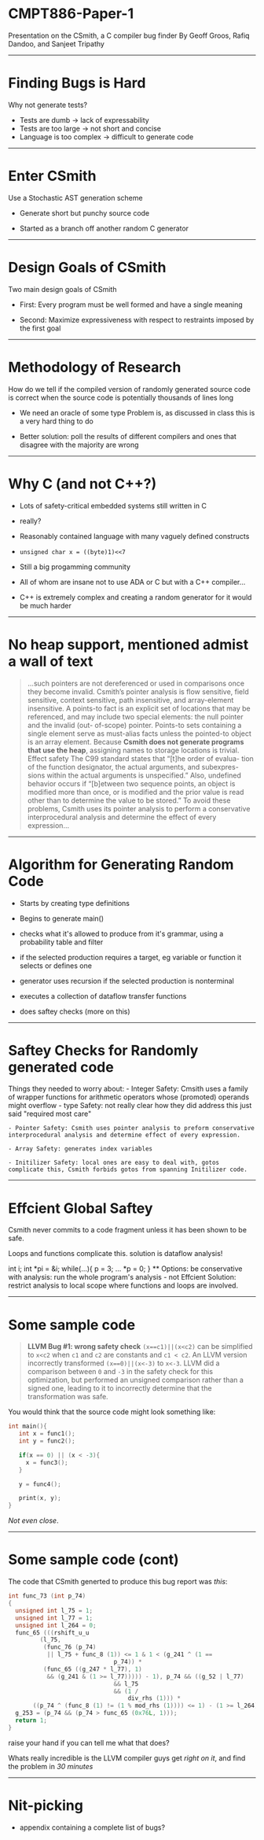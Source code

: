 # CMPT886-Paper-1 #
Presentation on the CSmith, a C compiler bug finder
By Geoff Groos, Rafiq Dandoo, and Sanjeet Tripathy


---

# Finding Bugs is Hard #

Why not generate tests?

- Tests are dumb -> lack of expressability
- Tests are too large -> not short and concise
- Language is too complex -> difficult to generate code

---

# Enter CSmith #
Use a Stochastic AST generation scheme

- Generate short but punchy source code

- Started as a branch off another random C generator

---

# Design Goals of CSmith

Two main design goals of CSmith

  - First: Every program must be well formed and have a single meaning

  - Second: Maximize expressiveness with respect to restraints imposed by
    the first goal

---

# Methodology of Research

How do we tell if the compiled version of randomly generated source code is
correct when the source code is potentially thousands of lines long

  - We need an oracle of some type
    Problem is, as discussed in class this is a very hard thing to do

  - Better solution: poll the results of different compilers and ones that
    disagree with the majority are wrong

---

# Why C (and not C++?) #

- Lots of safety-critical embedded systems still written in C
 - really?

- Reasonably contained language with many vaguely defined constructs
 - `unsigned char x = ((byte)1)<<7`

- Still a big progamming community
 - All of whom are insane not to use ADA or C but with a C++ compiler...

- C++ is extremely complex and creating a random generator for it would be much harder

---

# No heap support, mentioned admist a wall of text #

>...such pointers are not dereferenced or used in comparisons once they become invalid. Csmith’s pointer analysis is flow sensitive, field sensitive, context sensitive, path insensitive, and array-element insensitive. A points-to fact is an explicit set of locations that may be referenced, and may include two special elements: the null pointer and the invalid (out- of-scope) pointer. Points-to sets containing a single element serve as must-alias facts unless the pointed-to object is an array element. Because **Csmith  does  not  generate  programs  that  use  the  heap**, assigning names to storage locations is trivial. Effect safety The C99 standard states that “[t]he order of evalua- tion of the function designator, the actual arguments, and subexpres- sions within the actual arguments is unspecified.” Also, undefined behavior occurs if “[b]etween two sequence points, an object is modified more than once, or is modified and the prior value is read other than to determine the value to be stored.” To avoid these problems, Csmith uses its pointer analysis to perform a conservative interprocedural analysis and determine the effect of every expression...

---

# Algorithm for Generating Random Code

  - Starts by creating type definitions

  - Begins to generate main()
  - checks what it's allowed to produce from it's grammar, using a probability table and filter
  - if the selected production requires a target, eg variable or function it selects or defines one
  - generator uses recursion if the selected production is nonterminal
  - executes a collection of dataflow transfer functions
  - does saftey checks (more on this)

---

# Saftey Checks for Randomly generated code

  Things they needed to worry about:
    - Integer Safety: Cmsith uses a family of wrapper functions for arithmetic operators whose (promoted) operands might overflow
    - type Safety: not really clear how they did address this just said "required most care"

    - Pointer Safety: Csmith uses pointer analysis to preform conservative interprocedural analysis and determine effect of every expression.

    - Array Safety: generates index variables

    - Initilizer Safety: local ones are easy to deal with, gotos complicate this, Csmith forbids gotos from spanning Initilizer code.

---

# Effcient Global Saftey

  Csmith never commits to a code fragment unless it has been shown to be safe.

  Loops and functions complicate this. solution is dataflow analysis!

  int i;
  int *pi = &i;
  while(...){
    p = 3;
    ...
    *p = 0;
  }
  **
  Options: be conservative with analysis: run the whole program's analysis
      - not Effcient
  Solution: restrict analysis to local scope where functions and loops are involved.

---

# Some sample code #

>**LLVM Bug #1: wrong safety check**
>`(x==c1)||(x<c2)` can be simplified to `x<c2` when `c1` and `c2` are constants and `c1 < c2`. An LLVM version incorrectly transformed `(x==0)||(x<-3)` to `x<-3`. LLVM did a comparison between `0` and `-3` in the safety check for this optimization, but performed an unsigned comparison rather than a signed one, leading to it to incorrectly determine that the transformation was safe.

You would think that the source code might look something like:

```C
int main(){
   int x = func1();
   int y = func2();

   if(x == 0) || (x < -3){
     x = func3();
   }

   y = func4();

   print(x, y);
}
```

_Not even close_.

---

# Some sample code (cont) #

The code that CSmith generted to produce this bug report was _this_:

```C
int func_73 (int p_74)
{
  unsigned int l_75 = 1;
  unsigned int l_77 = 1;
  unsigned int l_264 = 0;
  func_65 (((rshift_u_u
	     (l_75,
	      (func_76 (p_74)
	       || l_75 + func_8 (1)) <= 1 & 1 < (g_241 ^ (1 ==
							  p_74)) *
	      (func_65 ((g_247 * l_77), 1)
	       && (g_241 & (1 >= l_77))))) - 1), p_74 && ((g_52 | l_77)
							  && l_75
							  && (1 /
							      div_rhs (1))) *
	   ((p_74 ^ (func_8 (1) != (1 % mod_rhs (1)))) <= 1) - (1 >= l_264));
  g_253 = (p_74 && (p_74 > func_65 (0x76L, 1)));
  return 1;
}
```

raise your hand if you can tell me what that does?

Whats really incredible is the LLVM compiler guys get _right on it_, and find the problem in _30 minutes_

---

# Nit-picking #

- appendix containing a complete list of bugs?
